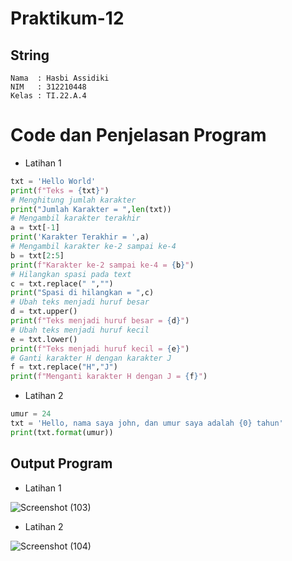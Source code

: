 # Praktikum-12
## String
```
Nama  : Hasbi Assidiki
NIM   : 312210448
Kelas : TI.22.A.4
```
# Code dan Penjelasan Program
* Latihan 1 
``` python
txt = 'Hello World'
print(f"Teks = {txt}")
# Menghitung jumlah karakter
print("Jumlah Karakter = ",len(txt))
# Mengambil karakter terakhir
a = txt[-1]
print('Karakter Terakhir = ',a)
# Mengambil karakter ke-2 sampai ke-4
b = txt[2:5]
print(f"Karakter ke-2 sampai ke-4 = {b}")
# Hilangkan spasi pada text 
c = txt.replace(" ","")
print("Spasi di hilangkan = ",c)
# Ubah teks menjadi huruf besar
d = txt.upper()
print(f"Teks menjadi huruf besar = {d}")
# Ubah teks menjadi huruf kecil
e = txt.lower()
print(f"Teks menjadi huruf kecil = {e}")
# Ganti karakter H dengan karakter J
f = txt.replace("H","J")
print(f"Menganti karakter H dengan J = {f}")
```
* Latihan 2 
``` python
umur = 24
txt = 'Hello, nama saya john, dan umur saya adalah {0} tahun'
print(txt.format(umur))
```
## Output Program
* Latihan 1     

![Screenshot (103)](https://user-images.githubusercontent.com/115614317/209470636-f8896dcb-47ec-4d54-ab88-099bcbc1a34f.png)  

* Latihan 2     

![Screenshot (104)](https://user-images.githubusercontent.com/115614317/209470640-cb9d5c34-5797-4b5b-83a6-1023196b50ef.png)  
